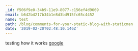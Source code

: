 ```yaml
---
_id: f506f9e0-34b9-11e9-8077-c156ef4d9669
email: b642b4217b34b1e8d3bd915fc65c4452
name: test
path: /blog/comments-for-your-static-blog-with-staticman
date: '2019-02-20T02:48:10.146Z'
---
```

testing how it works [google](google.com)
